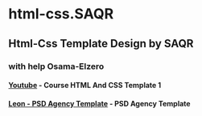 # html-css.SAQR
## Html-Css Template Design by SAQR
### with help Osama-Elzero
#### [Youtube](https://www.youtube.com/playlist?list=PLDoPjvoNmBAzHSjcR-HnW9tnxyuye8KbF) - Course HTML And CSS Template 1
#### [Leon - PSD Agency Template](https://www.graphberry.com/item/leon-psd-agency-template) - PSD Agency Template
